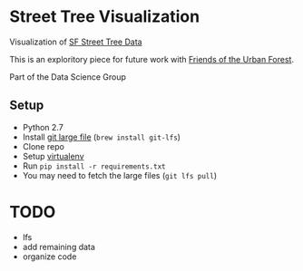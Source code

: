 # Street Tree Visualization

Visualization of [SF Street Tree Data](https://dev.socrata.com/foundry/data.sfgov.org/2zah-tuvt)

This is an exploritory piece for future work with [Friends of the Urban Forest](http://www.fuf.net/).

Part of the Data Science Group

## Setup
- Python 2.7
- Install [git large file](https://git-lfs.github.com/) (`brew install git-lfs`)
- Clone repo
- Setup [virtualenv](https://virtualenv.pypa.io/en/stable/)
- Run `pip install -r requirements.txt`
- You may need to fetch the large files (`git lfs pull`)

# TODO
- lfs
- add remaining data
- organize code
